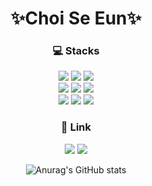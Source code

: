 <div align=center><h1>✨Choi Se Eun✨</h1></div>
<div align=center><h3>💻 Stacks</h3></div>
<div align=center> 
  <img src="https://img.shields.io/badge/python-3776AB?style=for-the-badge&logo=python&logoColor=white">
  <img src="https://img.shields.io/badge/mysql-4479A1?style=for-the-badge&logo=mysql&logoColor=white">
  <img src="https://img.shields.io/badge/java-007396?style=for-the-badge&logo=java&logoColor=white">
  <br>
  <img src="https://img.shields.io/badge/Tableau-E97627?style=for-the-badge&logo=tableau&logoColor=white">
  <img src="https://img.shields.io/badge/R-276DC3?style=for-the-badge&logo=r&logoColor=white">
  <img src="https://img.shields.io/badge/firebase-FFCA28?style=for-the-badge&logo=firebase&logoColor=white">
  <br>
  <img src="https://img.shields.io/badge/HTML-E34F26?style=for-the-badge&logo=html&logoColor=white">
  <img src="https://img.shields.io/badge/CSS-1572B6?style=for-the-badge&logo=css&logoColor=white">
  <img src="https://img.shields.io/badge/C-8B9CC6?style=for-the-badge&logo=c&logoColor=white">
  
<div align=center><h3>🔗 Link</h3></div>
  <a href="https://ruddy-mule-9a2.notion.site/7465cf87dc48408b8bddc463f25f3f3e" target="_blank"><img src="https://img.shields.io/badge/Portfolio-09A3D5?style=for-the-badge"/></a>
  <a href="https://velog.io/@seeun329" target="_blank"><img src="https://img.shields.io/badge/blog-20C997?style=for-the-badge"/></a>
  
  ![Anurag's GitHub stats](https://github-readme-stats.vercel.app/api?username=ChoiSeEun&show_icons=true&theme=buefy)
</div>


